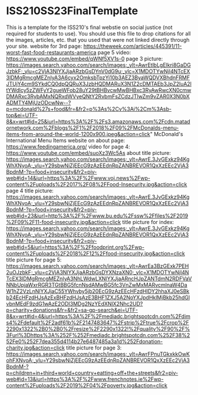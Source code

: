 # ISS210SS23FinalTemplate
This is a template for the ISS210's final webstie on social justice (not required for students to use). You should use this file to drop citations for all the images, articles, etc. that you used that were not linked directly through your site. 
website for 3rd page: https://theweek.com/articles/445391/11-worst-fast-food-restaurants-america
page 5 video: https://www.youtube.com/embed/qWNf5XV1s-0
page 3 picture: https://images.search.yahoo.com/search/images;_ylt=AwrEtlbLgElkri8GaDGJzbkF;_ylu=c2VjA3NlYXJjaARzbGsDYnV0dG9u;_ylc=X1MDOTYwNjI4NTcEX3IDMgRmcgMEZnIyA3A6cyx2OmksbTpzYi10b3AEZ3ByaWQDVXBhdnFRMFJTUjY4cm9SYkdCQ0dpQQRuX3JzbHQDMARuX3N1Z2cDMTAEb3JpZ2luA2ltYWdlcy5zZWFyY2gueWFob28uY29tBHBvcwMwBHBxc3RyAwRwcXN0cmwDMARxc3RybAMxNQRxdWVyeQNtY2RvbmFsZCdzJTIwZm9vZAR0X3N0bXADMTY4MjUzODcwNw--?p=mcdonald%27s+food&fr=&fr2=p%3As%2Cv%3Ai%2Cm%3Asb-top&ei=UTF-8&x=wrt#id=25&iurl=https%3A%2F%2Fs3.amazonaws.com%2Fcdn.matadornetwork.com%2Fblogs%2F1%2F2018%2F09%2FMcDonalds-menu-items-from-around-the-world-1200x900.jpeg&action=click" McDonald's International Menu Items
website on about page: https://www.feedingamerica.org/
video for page 4: https://www.youtube.com/embed/suoXz3Wc5As
about title picture: https://images.search.yahoo.com/search/images;_ylt=AwrE.3JvGExkz94KgWhXNyoA;_ylu=Y29sbwNiZjEEcG9zAzEEdnRpZANBREVOR1QxXzEEc2VjA3BpdnM-?p=food+insecurity&fr2=piv-web#id=14&iurl=https%3A%2F%2Fwww.voj.news%2Fwp-content%2Fuploads%2F2017%2F08%2FFood-Insecurity.jpg&action=click
page 4 title picture: https://images.search.yahoo.com/search/images;_ylt=AwrE.3JvGExkz94KgWhXNyoA;_ylu=Y29sbwNiZjEEcG9zAzEEdnRpZANBREVOR1QxXzEEc2VjA3BpdnM-?p=food+insecurity&fr2=piv-web#id=23&iurl=http%3A%2F%2Fwww.bu.edu%2Fssw%2Ffiles%2F2019%2F09%2F11-food-insecurity.jpg&action=click
title picture for index: https://images.search.yahoo.com/search/images;_ylt=AwrE.3JvGExkz94KgWhXNyoA;_ylu=Y29sbwNiZjEEcG9zAzEEdnRpZANBREVOR1QxXzEEc2VjA3BpdnM-?p=food+insecurity&fr2=piv-web#id=5&iurl=https%3A%2F%2Ffoodprint.org%2Fwp-content%2Fuploads%2F2018%2F12%2Ffood-insecurity.jpg&action=click
title picture for page 5: https://images.search.yahoo.com/search/images;_ylt=AwrEa3BzGExk7PEH2uOJzbkF;_ylu=c2VjA3NlYXJjaARzbGsDYXNzaXN0;_ylc=X1MDOTYwNjI4NTcEX3IDMgRmcgMEZnIyA3NhLWdwLXNlYXJjaARncHJpZANTdmN2RDFVaVNNbUpjaWxrRGR3TGtBBG5fcnNsdAMwBG5fc3VnZwMxMARvcmlnaW4DaW1hZ2VzLnNlYXJjaC55YWhvby5jb20EcG9zAzEEcHFzdHIDY2hhaXJ0eSBkb24EcHFzdHJsAzExBHFzdHJsAzE3BHF1ZXJ5A2NoYXJpdHklMjBkb25hdGlvbnMEdF9zdG1wAzE2ODI3MDg2NzYEdXNlX2Nhc2UD?p=charity+donations&fr=&fr2=sa-gp-search&ei=UTF-8&x=wrt#id=4&iurl=https%3A%2F%2Fmediadc.brightspotcdn.com%2Fdims4%2Fdefault%2F2adf61b%2F2147483647%2Fstrip%2Ftrue%2Fcrop%2F2290x1322%2B0%2B0%2Fresize%2F2290x1322!%2Fquality%2F90%2F%3Furl%3Dhttps%3A%252F%252Fmediadc.brightspotcdn.com%252F38%252Fe0%252F7dea355d4114b27e6487485a3a1d%252Fdonation-charity.jpg&action=click
title picture for page 3: https://images.search.yahoo.com/search/images;_ylt=AwrFPnuTGkxkkOwKohFXNyoA;_ylu=Y29sbwNiZjEEcG9zAzEEdnRpZANBREVOR1QxXzEEc2VjA3BpdnM-?p=children+in+third+world+country+eatting+off+the+streets&fr2=piv-web#id=13&iurl=https%3A%2F%2Fwww.frenchnotes.ie%2Fwp-content%2Fuploads%2F2019%2F04%2Fpoverty.jpg&action=click
